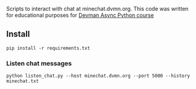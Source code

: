 Scripts to interact with chat at minechat.dvmn.org.
This code was written for educational purposes for [Devman Async Python course](https://dvmn.org/modules/async-python)
## Install
```shell
pip install -r requirements.txt
```
### Listen chat messages
```shell
python listen_chat.py --host minechat.dvmn.org --port 5000 --history minechat.txt
```
